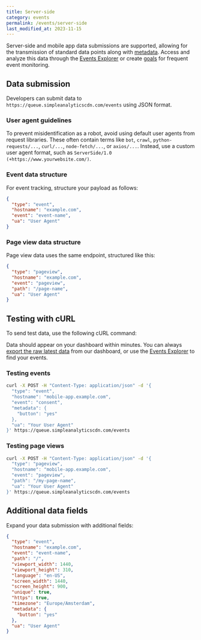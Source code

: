 ```yaml
---
title: Server-side
category: events
permalink: /events/server-side
last_modified_at: 2023-11-15
---
```


Server-side and mobile app data submissions are supported, allowing for the transmission of standard data points along with [metadata](/metadata). Access and analyze this data through the [Events Explorer](/events-explorer) or create [goals](/goals) for frequent event monitoring.

## Data submission

Developers can submit data to `https://queue.simpleanalyticscdn.com/events` using JSON format.

### User agent guidelines

To prevent misidentification as a robot, avoid using default user agents from request libraries. These often contain terms like `bot`, `crawl`, `python-requests/...`, `curl/...`, `node-fetch/...`, or `axios/...`. Instead, use a custom user agent format, such as `ServerSide/1.0 (+https://www.yourwebsite.com/)`.

### Event data structure

For event tracking, structure your payload as follows:

```json
{
  "type": "event",
  "hostname": "example.com",
  "event": "event-name",
  "ua": "User Agent"
}
```

### Page view data structure

Page view data uses the same endpoint, structured like this:

```json
{
  "type": "pageview",
  "hostname": "example.com",
  "event": "pageview",
  "path": "/page-name",
  "ua": "User Agent"
}
```

## Testing with cURL

To send test data, use the following cURL command:

Data should appear on your dashboard within minutes. You can always [export the raw latest data](/export-data) from our dashboard, or use the [Events Explorer](/events-explorer) to find your events.

### Testing events

```bash
curl -X POST -H "Content-Type: application/json" -d '{
  "type": "event",
  "hostname": "mobile-app.example.com",
  "event": "consent",
  "metadata": {
    "button": "yes"
  },
  "ua": "Your User Agent"
}' https://queue.simpleanalyticscdn.com/events
```

### Testing page views

```bash
curl -X POST -H "Content-Type: application/json" -d '{
  "type": "pageview",
  "hostname": "mobile-app.example.com",
  "event": "pageview",
  "path": "/my-page-name", 
  "ua": "Your User Agent"
}' https://queue.simpleanalyticscdn.com/events
```

## Additional data fields

Expand your data submission with additional fields:

```json
{
  "type": "event",
  "hostname": "example.com",
  "event": "event-name",
  "path": "/",
  "viewport_width": 1440,
  "viewport_height": 310,
  "language": "en-US",
  "screen_width": 1440,
  "screen_height": 900,
  "unique": true,
  "https": true,
  "timezone": "Europe/Amsterdam",
  "metadata": {
    "button": "yes"
  },
  "ua": "User Agent"
}
```
